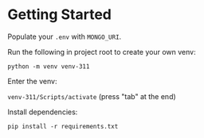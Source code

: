 # Getting Started

Populate your `.env` with `MONGO_URI`.

Run the following in project root to create your own venv:

`python -m venv venv-311`

Enter the venv:

`venv-311/Scripts/activate` (press "tab" at the end)

Install dependencies:

`pip install -r requirements.txt`